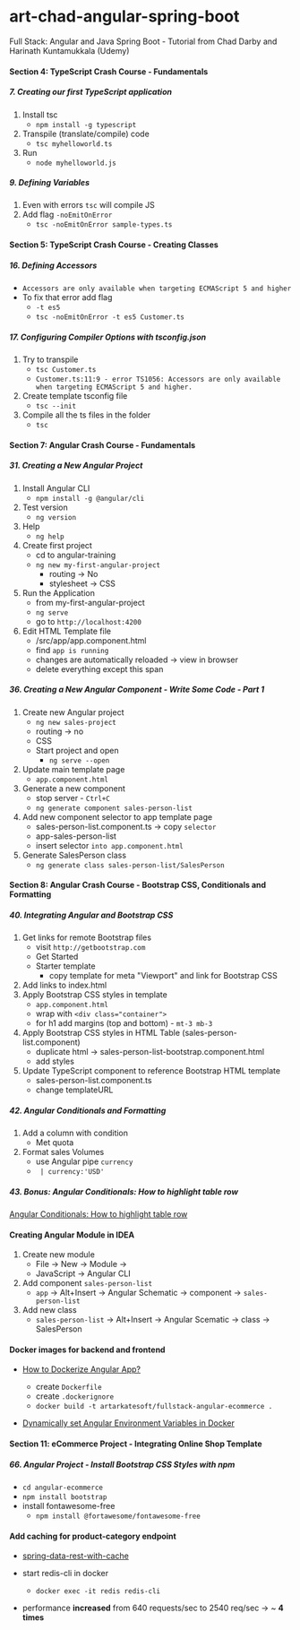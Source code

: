 # art-chad-angular-spring-boot
 Full Stack: Angular and Java Spring Boot - Tutorial from Chad Darby and Harinath Kuntamukkala (Udemy)

####  Section 4: TypeScript Crash Course - Fundamentals

#####  7. Creating our first TypeScript application

1.  Install tsc
    -  `npm install -g typescript`
2.  Transpile (translate/compile) code
    -  `tsc myhelloworld.ts`
3.  Run
    -  `node myhelloworld.js`

#####  9. Defining Variables

1.  Even with errors `tsc` will compile JS
2.  Add flag `-noEmitOnError`
    -  `tsc -noEmitOnError sample-types.ts` 


####  Section 5: TypeScript Crash Course - Creating Classes

##### 16. Defining Accessors

-  `Accessors are only available when targeting ECMAScript 5 and higher`
-  To fix that error add flag
    -  `-t es5`
    -  `tsc -noEmitOnError -t es5 Customer.ts`

#####  17. Configuring Compiler Options with tsconfig.json

1.  Try to transpile
    -  `tsc Customer.ts`
    -  `Customer.ts:11:9 - error TS1056: Accessors are only available when targeting ECMAScript 5 and higher.`
2.  Create template tsconfig file
    -  `tsc --init`
3.  Compile all the ts files in the folder
    -  `tsc`
    
####  Section 7: Angular Crash Course - Fundamentals

#####  31. Creating a New Angular Project

1.  Install Angular CLI
    -  `npm install -g @angular/cli`
2.  Test version
    -  `ng version`
3.  Help
    -  `ng help`
4.  Create first project
    -  cd to angular-training
    -  `ng new my-first-angular-project`
        -  routing -> No 
        -  stylesheet -> CSS
5.  Run the Application
    -  from my-first-angular-project
    -  `ng serve`
    -  go to `http://localhost:4200`                  
6.  Edit HTML Template file
    -  /src/app/app.component.html
    -  find `app is running`
    -  changes are automatically reloaded -> view in browser
    -  delete everything except this span  
    
##### 36. Creating a New Angular Component - Write Some Code - Part 1        
    
1. Create new Angular project
    -  `ng new sales-project`
    -  routing -> no
    -  CSS
    -  Start project and open
        -  `ng serve --open`
2.  Update main template page
    -  `app.component.html`
3.  Generate a new component
    -  stop server - `Ctrl+C`
    -  `ng generate component sales-person-list`             
4.  Add new component selector to app template page
    -  sales-person-list.component.ts -> copy `selector`
    -  app-sales-person-list
    -  insert selector `into app.component.html`    
5.  Generate SalesPerson class
    -  `ng generate class sales-person-list/SalesPerson`

####  Section 8: Angular Crash Course - Bootstrap CSS, Conditionals and Formatting

#####  40. Integrating Angular and Bootstrap CSS

1.  Get links for remote Bootstrap files
    -  visit `http://getbootstrap.com`
    -  Get Started
    -  Starter template
        -  copy template for meta "Viewport" and link for Bootstrap CSS 
2.  Add links to index.html
3.  Apply Bootstrap CSS styles in template
    -  `app.component.html`
    -  wrap with `<div class="container">`
    -  for h1 add margins (top and bottom) - `mt-3 mb-3`
4.  Apply Bootstrap CSS styles in HTML Table (sales-person-list.component)
    -  duplicate html -> sales-person-list-bootstrap.component.html
    -  add styles
5.  Update TypeScript component to reference Bootstrap HTML template
    -  sales-person-list.component.ts
    -  change templateURL        
    
#####  42. Angular Conditionals and Formatting

1.  Add a column with condition
    -  Met quota
2.  Format sales Volumes
    -  use Angular pipe `currency`
    -  ` | currency:'USD'`

#####  43. Bonus: Angular Conditionals: How to highlight table row

[Angular Conditionals: How to highlight table row](https://github.com/darbyluv2code/fullstack-angular-and-springboot/blob/master/bonus-content/angular-crash-course/02-ngIf-highlight-entire-row/02-ngif-highligh-entire-row.md)

####  Creating Angular Module in IDEA

1.  Create new module
    -  File -> New -> Module ->
    -  JavaScript -> Angular CLI 
2.  Add component `sales-person-list`
    -  `app` -> Alt+Insert -> Angular Schematic -> component -> `sales-person-list`
3.  Add new class
    -  `sales-person-list` ->  Alt+Insert -> Angular Scematic -> class -> SalesPerson

####  Docker images for backend and frontend

-  [How to Dockerize Angular App?](https://dzone.com/articles/how-to-dockerize-angular-app)
    -  create `Dockerfile`
    -  create `.dockerignore`
    -  `docker build -t artarkatesoft/fullstack-angular-ecommerce .`

-  [Dynamically set Angular Environment Variables in Docker](https://pumpingco.de/blog/environment-variables-angular-docker/)

####  Section 11: eCommerce Project - Integrating Online Shop Template

#####  66. Angular Project - Install Bootstrap CSS Styles with npm

-  `cd angular-ecommerce`
-  `npm install bootstrap`
-  install fontawesome-free
    -  `npm install @fortawesome/fontawesome-free`

####  Add caching for product-category endpoint

-  [spring-data-rest-with-cache](https://stackoverflow.com/questions/51591121/spring-data-rest-with-cache)
-  start redis-cli in docker
    -  `docker exec -it redis redis-cli`

-  performance **increased** from 640 requests/sec to 2540 req/sec -> ~ **4 times**

            